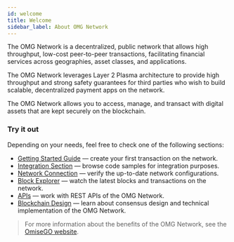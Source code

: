 ```yaml
---
id: welcome
title: Welcome
sidebar_label: About OMG Network
---
```


The OMG Network is a decentralized, public network that allows high throughput, low-cost peer-to-peer transactions, facilitating financial services across geographies, asset classes, and applications.
 
The OMG Network leverages Layer 2 Plasma architecture to provide high throughput and strong safety guarantees for third parties who wish to build scalable, decentralized payment apps on the network. 
 
The OMG Network allows you to access, manage, and transact with digital assets that are kept securely on the blockchain. 
 
### Try it out
Depending on your needs, feel free to check one of the following sections:
- [Getting Started Guide](quick-start-webwallet) — create your first transaction on the network.
- [Integration Section](integration-introduction) — browse code samples for integration purposes.
- [Network Connection](/network-connection-details) — verify the up-to-date network configurations.
- [Block Explorer](/network-connection-details) — watch the latest blocks and transactions on the network.
- [APIs](/api-reference-introduction) — work with REST APIs of the OMG Network.
- [Blockchain Design](/blockchain-design) — learn about consensus design and technical implementation of the OMG Network.
 
> For more information about the benefits of the OMG Network, see the [OmiseGO website](https://omisego.co/network).